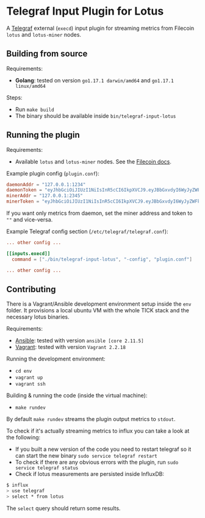 # Telegraf Input Plugin for Lotus

A [Telegraf](https://github.com/influxdata/telegraf) external (`execd`) input plugin for streaming metrics from Filecoin `lotus` and `lotus-miner` nodes.

## Building from source
Requirements:
- **Golang**: tested on version `go1.17.1 darwin/amd64` and `go1.17.1 linux/amd64`

Steps:
- Run `make build`
- The binary should be available inside `bin/telegraf-input-lotus`

## Running the plugin
Requirements:
- Available `lotus` and `lotus-miner` nodes. See the [Filecoin docs](https://docs.filecoin.io/).

Example plugin config (`plugin.conf`):
```toml
daemonAddr = "127.0.0.1:1234"
daemonToken = "eyJhbGciOiJIUzI1NiIsInR5cCI6IkpXVCJ9.eyJBbGxvdyI6WyJyZWFkIiwid3JpdGUiLCJzaWduIiwiYWRtaW4iXX0.ioNehvGKVQ6_aqxq77X6WK5dsESkbKEE5QW_NTuczME"
minerAddr = "127.0.0.1:2345"
minerToken = "eyJhbGciOiJIUzI1NiIsInR5cCI6IkpXVCJ9.eyJBbGxvdyI6WyJyZWFkIiwid3JpdGUiLCJzaWduIiwiYWRtaW4iXX0.3VvvGysY9ZwUG6e3Bap0g2TVL-2tcjAJAb5Aw2kPcsk"
```
If you want only metrics from daemon, set the miner address and token to `""` and vice-versa.


Example Telegraf config section (`/etc/telegraf/telegraf.conf`):
```toml
... other config ...

[[inputs.execd]]
  command = ["./bin/telegraf-input-lotus", "-config", "plugin.conf"]

... other config ...
```

## Contributing
There is a Vagrant/Ansible development environment setup inside the `env` folder. It provisions a local ubuntu VM with the whole TICK stack and the necessary lotus binaries.

Requirements:
- [Ansible](https://www.ansible.com/): tested with version `ansible [core 2.11.5]`
- [Vagrant](https://www.vagrantup.com/): tested with version `Vagrant 2.2.18`

Running the development environment:
- `cd env`
- `vagrant up`
- `vagrant ssh`

Building & running the code (inside the virtual machine):
- `make rundev`

By default `make rundev` streams the plugin output metrics to `stdout`.

To check if it's actually streaming metrics to influx you can take a look at the following:
- If you built a new version of the code you need to restart telegraf so it can start the new binary `sudo service telegraf restart`
- To check if there are any obvious errors with the plugin, run `sudo service telegraf status`
- Check if lotus measurements are persisted inside InfluxDB:
```bash
$ influx
> use telegraf
> select * from lotus
```

The `select` query should return some results.